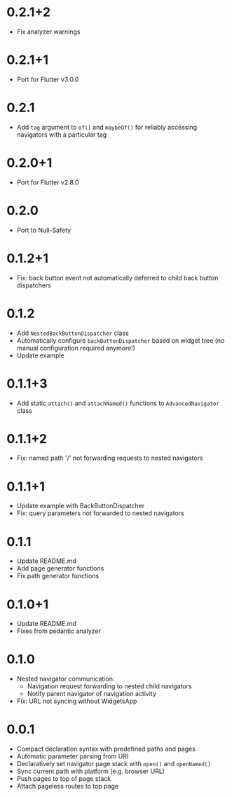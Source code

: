 # 0.2.1+2
* Fix analyzer warnings

# 0.2.1+1
* Port for Flutter v3.0.0

# 0.2.1
* Add `tag` argument to `of()` and `maybeOf()` for reliably accessing navigators with a particular tag

# 0.2.0+1
* Port for Flutter v2.8.0

# 0.2.0
* Port to Null-Safety

# 0.1.2+1
* Fix: back button event not automatically deferred to child back button dispatchers

# 0.1.2
* Add `NestedBackButtonDispatcher` class
* Automatically configure `backButtonDispatcher` based on widget tree (no manual configuration required anymore!)
* Update example

# 0.1.1+3
* Add static `attach()` and `attachNamed()` functions to `AdvancedNavigator` class

# 0.1.1+2
* Fix: named path '/' not forwarding requests to nested navigators

# 0.1.1+1
* Update example with BackButtonDispatcher
* Fix: query parameters not forwarded to nested navigators

# 0.1.1
* Update README.md
* Add page generator functions
* Fix path generator functions

# 0.1.0+1
* Update README.md
* Fixes from pedantic analyzer

# 0.1.0
* Nested navigator communication:
  * Navigation request forwarding to nested child navigators
  * Notify parent navigator of navigation activity
* Fix: URL not syncing without WidgetsApp

# 0.0.1
* Compact declaration syntax with predefined paths and pages
* Automatic parameter parsing from URI
* Declaratively set navigator page stack with `open()` and `openNamed()`
* Sync current path with platform (e.g. browser URL)
* Push pages to top of page stack
* Attach pageless routes to top page
